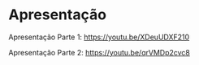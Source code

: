 # Apresentação

Apresentação Parte 1: https://youtu.be/XDeuUDXF210

Apresentação Parte 2: https://youtu.be/qrVMDp2cvc8

